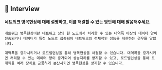 ## 📝 Interview

#### 네트워크 병목현상에 대해 설명하고, 이를 해결할 수 있는 방안에 대해 말씀해주세요.
```
네트워크 병목현상이란 네트워크 상의 한 노드에서 처리할 수 있는 대역폭 이상의 데이터 양이 전송되거나 데이터가 특정 노드로 집중되어 네트워크의 전체적인 성능을 제한하는 경우를 말합니다. 

대역폭을 증가시키거나 로드밸런싱을 통해 병목현상을 해결할 수 있습니다. 대역폭을 증가시키면 처리할 수 있는 데이터 양이 증가되어 성능저하를 방지할 수 있고, 로드밸런싱을 통해 트래픽을 여러 장치로 균등하게 분산시키면 병목현상을 방지할 수 있습니다. 
```
